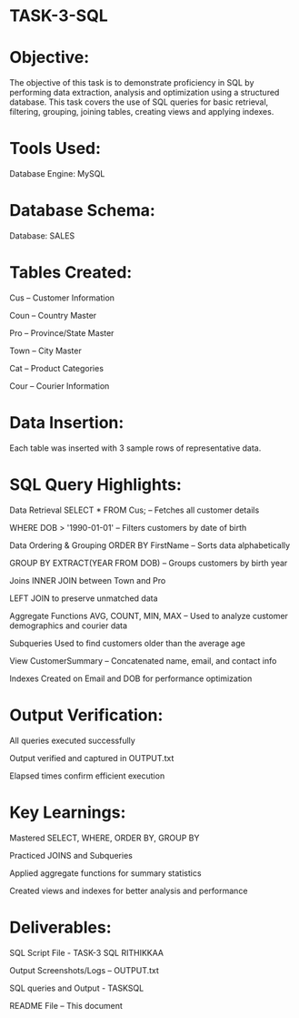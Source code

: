 # TASK-3-SQL

# Objective:
The objective of this task is to demonstrate proficiency in SQL by performing data extraction, analysis and optimization using a structured database. This task covers the use of SQL queries for basic retrieval, filtering, grouping, joining tables, creating views and applying indexes.

# Tools Used:

Database Engine: MySQL 

# Database Schema:

Database: SALES

# Tables Created:

Cus – Customer Information

Coun – Country Master

Pro – Province/State Master

Town – City Master

Cat – Product Categories

Cour – Courier Information

# Data Insertion:

Each table was inserted with 3 sample rows of representative data.

# SQL Query Highlights:

Data Retrieval
SELECT * FROM Cus; – Fetches all customer details

WHERE DOB > '1990-01-01' – Filters customers by date of birth

Data Ordering & Grouping
ORDER BY FirstName – Sorts data alphabetically

GROUP BY EXTRACT(YEAR FROM DOB) – Groups customers by birth year

Joins
INNER JOIN between Town and Pro

LEFT JOIN to preserve unmatched data

Aggregate Functions
AVG, COUNT, MIN, MAX – Used to analyze customer demographics and courier data

Subqueries
Used to find customers older than the average age

View
CustomerSummary – Concatenated name, email, and contact info

Indexes
Created on Email and DOB for performance optimization

# Output Verification:

All queries executed successfully

Output verified and captured in OUTPUT.txt

Elapsed times confirm efficient execution

# Key Learnings:

Mastered SELECT, WHERE, ORDER BY, GROUP BY

Practiced JOINS and Subqueries

Applied aggregate functions for summary statistics

Created views and indexes for better analysis and performance

# Deliverables:

SQL Script File - TASK-3 SQL RITHIKKAA

Output Screenshots/Logs – OUTPUT.txt

SQL queries and Output - TASKSQL

README File – This document

